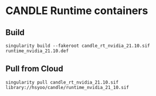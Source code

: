 # CANDLE Runtime containers

## Build
```
singularity build --fakeroot candle_rt_nvidia_21.10.sif runtime_nvidia_21.10.def
```

## Pull from Cloud
```
singularity pull candle_rt_nvidia_21.10.sif library://hsyoo/candle/runtime_nvidia_21_10.sif
```
